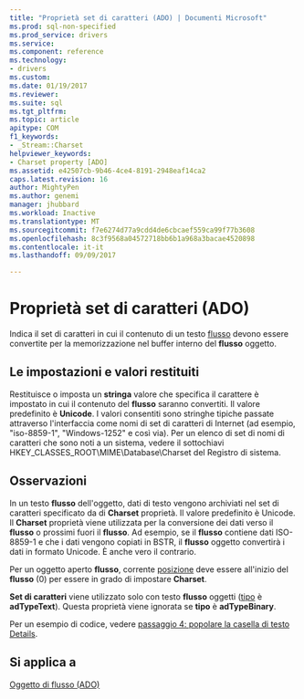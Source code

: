 ```yaml
---
title: "Proprietà set di caratteri (ADO) | Documenti Microsoft"
ms.prod: sql-non-specified
ms.prod_service: drivers
ms.service: 
ms.component: reference
ms.technology:
- drivers
ms.custom: 
ms.date: 01/19/2017
ms.reviewer: 
ms.suite: sql
ms.tgt_pltfrm: 
ms.topic: article
apitype: COM
f1_keywords:
- _Stream::Charset
helpviewer_keywords:
- Charset property [ADO]
ms.assetid: e42507cb-9b46-4ce4-8191-2948eaf14ca2
caps.latest.revision: 16
author: MightyPen
ms.author: genemi
manager: jhubbard
ms.workload: Inactive
ms.translationtype: MT
ms.sourcegitcommit: f7e6274d77a9cdd4de6cbcaef559ca99f77b3608
ms.openlocfilehash: 8c3f9568a04572718bb6b1a968a3bacae4520898
ms.contentlocale: it-it
ms.lasthandoff: 09/09/2017

---
```

# <a name="charset-property-ado"></a>Proprietà set di caratteri (ADO)
Indica il set di caratteri in cui il contenuto di un testo [flusso](../../../ado/reference/ado-api/stream-object-ado.md) devono essere convertite per la memorizzazione nel buffer interno del **flusso** oggetto.  
  
## <a name="settings-and-return-values"></a>Le impostazioni e valori restituiti  
 Restituisce o imposta un **stringa** valore che specifica il carattere è impostato in cui il contenuto del **flusso** saranno convertiti. Il valore predefinito è **Unicode**. I valori consentiti sono stringhe tipiche passate attraverso l'interfaccia come nomi di set di caratteri di Internet (ad esempio, "iso-8859-1", "Windows-1252" e così via). Per un elenco di set di nomi di caratteri che sono noti a un sistema, vedere il sottochiavi HKEY_CLASSES_ROOT\MIME\Database\Charset del Registro di sistema.  
  
## <a name="remarks"></a>Osservazioni  
 In un testo **flusso** dell'oggetto, dati di testo vengono archiviati nel set di caratteri specificato da di **Charset** proprietà. Il valore predefinito è Unicode. Il **Charset** proprietà viene utilizzata per la conversione dei dati verso il **flusso** o prossimi fuori il **flusso**. Ad esempio, se il **flusso** contiene dati ISO-8859-1 e che i dati vengono copiati in BSTR, il **flusso** oggetto convertirà i dati in formato Unicode. È anche vero il contrario.  
  
 Per un oggetto aperto **flusso**, corrente [posizione](../../../ado/reference/ado-api/position-property-ado.md) deve essere all'inizio del **flusso** (0) per essere in grado di impostare **Charset**.  
  
 **Set di caratteri** viene utilizzato solo con testo **flusso** oggetti ([tipo](../../../ado/reference/ado-api/type-property-ado-stream.md) è **adTypeText**). Questa proprietà viene ignorata se **tipo** è **adTypeBinary**.  
  
 Per un esempio di codice, vedere [passaggio 4: popolare la casella di testo Details](../../../ado/guide/data/step-4-populate-the-details-text-box.md).  
  
## <a name="applies-to"></a>Si applica a  
 [Oggetto di flusso (ADO)](../../../ado/reference/ado-api/stream-object-ado.md)

